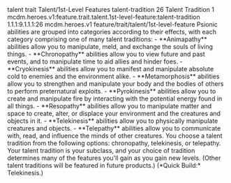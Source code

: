 <ability>
  <metadata>
    <class>talent</class>
    <feature_type>trait</feature_type>
    <file_dpath>Talent/1st-Level Features</file_dpath>
    <item_id>talent-tradition</item_id>
    <item_index>26</item_index>
    <item_name>Talent Tradition</item_name>
    <level>1</level>
    <scc>mcdm.heroes.v1:feature.trait.talent.1st-level-feature:talent-tradition</scc>
    <scdc>1.1.1:9.1.1.1:26</scdc>
    <source>mcdm.heroes.v1</source>
    <type>feature/trait/talent/1st-level-feature</type>
  </metadata>
  <effects>
    <effect type="mundane">Psionic abilities are grouped into categories according to their effects, with each category comprising one of many talent traditions:
- **Animapathy** abilities allow you to manipulate, meld, and exchange the souls of living things.
- **Chronopathy** abilities allow you to view future and past events, and to manipulate time to aid allies and hinder foes.
- **Cryokinesis** abilities allow you to manifest and manipulate absolute cold to enemies and the environment alike.
- **Metamorphosis** abilities allow you to strengthen and manipulate your body and the bodies of others to perform preternatural exploits.
- **Pyrokinesis** abilities allow you to create and manipulate fire by interacting with the potential energy found in all things.
- **Resopathy** abilities allow you to manipulate matter and space to create, alter, or displace your environment and the creatures and objects in it.
- **Telekinesis** abilities allow you to physically manipulate creatures and objects.
- **Telepathy** abilities allow you to communicate with, read, and influence the minds of other creatures.
You choose a talent tradition from the following options: chronopathy, telekinesis, or telepathy. Your talent tradition is your subclass, and your choice of tradition determines many of the features you&apos;ll gain as you gain new levels. (Other talent traditions will be featured in future products.) (*Quick Build:* Telekinesis.)</effect>
  </effects>
</ability>
